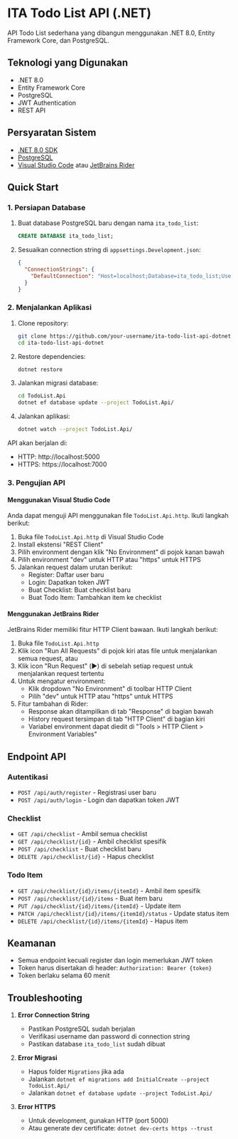 # ITA Todo List API (.NET)

API Todo List sederhana yang dibangun menggunakan .NET 8.0, Entity Framework Core, dan PostgreSQL.

## Teknologi yang Digunakan

- .NET 8.0
- Entity Framework Core
- PostgreSQL
- JWT Authentication
- REST API

## Persyaratan Sistem

- [.NET 8.0 SDK](https://dotnet.microsoft.com/download/dotnet/8.0)
- [PostgreSQL](https://www.postgresql.org/download/)
- [Visual Studio Code](https://code.visualstudio.com/) atau [JetBrains Rider](https://www.jetbrains.com/rider/)

## Quick Start

### 1. Persiapan Database

1. Buat database PostgreSQL baru dengan nama `ita_todo_list`:
   ```sql
   CREATE DATABASE ita_todo_list;
   ```

2. Sesuaikan connection string di `appsettings.Development.json`:
   ```json
   {
     "ConnectionStrings": {
       "DefaultConnection": "Host=localhost;Database=ita_todo_list;Username=postgres;Password=postgres"
     }
   }
   ```

### 2. Menjalankan Aplikasi

1. Clone repository:
   ```bash
   git clone https://github.com/your-username/ita-todo-list-api-dotnet.git
   cd ita-todo-list-api-dotnet
   ```

2. Restore dependencies:
   ```bash
   dotnet restore
   ```

3. Jalankan migrasi database:
   ```bash
   cd TodoList.Api
   dotnet ef database update --project TodoList.Api/
   ```

4. Jalankan aplikasi:
   ```bash
   dotnet watch --project TodoList.Api/
   ```

API akan berjalan di:
- HTTP: http://localhost:5000
- HTTPS: https://localhost:7000

### 3. Pengujian API

#### Menggunakan Visual Studio Code
Anda dapat menguji API menggunakan file `TodoList.Api.http`. Ikuti langkah berikut:

1. Buka file `TodoList.Api.http` di Visual Studio Code
2. Install ekstensi "REST Client"
3. Pilih environment dengan klik "No Environment" di pojok kanan bawah
4. Pilih environment "dev" untuk HTTP atau "https" untuk HTTPS
5. Jalankan request dalam urutan berikut:
   - Register: Daftar user baru
   - Login: Dapatkan token JWT
   - Buat Checklist: Buat checklist baru
   - Buat Todo Item: Tambahkan item ke checklist

#### Menggunakan JetBrains Rider
JetBrains Rider memiliki fitur HTTP Client bawaan. Ikuti langkah berikut:

1. Buka file `TodoList.Api.http`
2. Klik icon "Run All Requests" di pojok kiri atas file untuk menjalankan semua request, atau
3. Klik icon "Run Request" (▶️) di sebelah setiap request untuk menjalankan request tertentu
4. Untuk mengatur environment:
   - Klik dropdown "No Environment" di toolbar HTTP Client
   - Pilih "dev" untuk HTTP atau "https" untuk HTTPS
5. Fitur tambahan di Rider:
   - Response akan ditampilkan di tab "Response" di bagian bawah
   - History request tersimpan di tab "HTTP Client" di bagian kiri
   - Variabel environment dapat diedit di "Tools > HTTP Client > Environment Variables"

## Endpoint API

### Autentikasi

- `POST /api/auth/register` - Registrasi user baru
- `POST /api/auth/login` - Login dan dapatkan token JWT

### Checklist

- `GET /api/checklist` - Ambil semua checklist
- `GET /api/checklist/{id}` - Ambil checklist spesifik
- `POST /api/checklist` - Buat checklist baru
- `DELETE /api/checklist/{id}` - Hapus checklist

### Todo Item

- `GET /api/checklist/{id}/items/{itemId}` - Ambil item spesifik
- `POST /api/checklist/{id}/items` - Buat item baru
- `PUT /api/checklist/{id}/items/{itemId}` - Update item
- `PATCH /api/checklist/{id}/items/{itemId}/status` - Update status item
- `DELETE /api/checklist/{id}/items/{itemId}` - Hapus item

## Keamanan

- Semua endpoint kecuali register dan login memerlukan JWT token
- Token harus disertakan di header: `Authorization: Bearer {token}`
- Token berlaku selama 60 menit

## Troubleshooting

1. **Error Connection String**
   - Pastikan PostgreSQL sudah berjalan
   - Verifikasi username dan password di connection string
   - Pastikan database `ita_todo_list` sudah dibuat

2. **Error Migrasi**
   - Hapus folder `Migrations` jika ada
   - Jalankan `dotnet ef migrations add InitialCreate --project TodoList.Api/`
   - Jalankan `dotnet ef database update --project TodoList.Api/`

3. **Error HTTPS**
   - Untuk development, gunakan HTTP (port 5000)
   - Atau generate dev certificate: `dotnet dev-certs https --trust`
